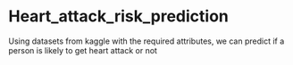 # Heart_attack_risk_prediction
Using datasets from kaggle with the required attributes, we can predict if a person is likely to get heart attack or not
